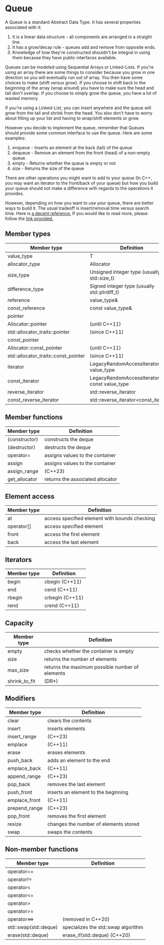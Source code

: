 # Queue
A Queue is a standard Abstract Data Type. It has several properties associated with it:

1. It is a linear data structure - all components are arranged in a straight line.
2. It has a grow/decay rule - queues add and remove from opposite ends.
3. Knowledge of how they're constructed shouldn't be integral in using them because they have public interfaces available.

Queues can be modeled using Sequential Arrays or Linked-Lists.
If you're using an array there are some things to consider because you grow in one direction so you will eventually run out of array. You then have some choices to make (shift versus grow). If you choose to shift back to the beginning of the array (wrap around) you have to make sure the head and tail don't overlap. If you choose to simply grow the queue, you have a lot of wasted memory.

If you're using a Linked-List, you can insert anywhere and the queue will grow from the tail and shrink from the head. You also don't have to worry about filling up your list and having to wrap/shift elements or grow.

However you decide to implement the queue, remember that Queues should provide some common interface to use the queue. Here are some examples:

1. enqueue - Inserts an element at the back (tail) of the queue
2. dequeue - Remove an element from the front (head) of a non-empty queue.
3. empty - Returns whether the queue is empty or not
4. size - Returns the size of the queue

There are other operations you might want to add to your queue (In C++, you may want an iterator to the front/back of your queue) but how you build your queue should not make a difference with regards to the operations it provides.

However, depending on how you want to use your queue, there are better ways to build it. The usual tradeoff is insert/removal time versus search time. Here is [a decent reference.](https://en.wikipedia.org/wiki/Linked_list#Linked_lists_vs._arrays) If you would like to read more, please follow the [link provided.](https://en.cppreference.com/w/cpp/container/queue)

## Member types

| Member type          | Definition                                        |
|----------------------|---------------------------------------------------|
| value_type           | T                                                 |
| allocator_type       | Allocator                                          |
| size_type            | Unsigned integer type (usually std::size_t)       |
| difference_type      | Signed integer type (usually std::ptrdiff_t)      |
| reference            | value_type&                                        |
| const_reference      | const value_type&                                  |
| pointer              |                                                   |
| Allocator::pointer   | (until C++11)                                     |
| std::allocator_traits<Allocator>::pointer | (since C++11) |
| const_pointer        |                                                   |
| Allocator::const_pointer | (until C++11)                                 |
| std::allocator_traits<Allocator>::const_pointer | (since C++11) |
| iterator             | LegacyRandomAccessIterator to value_type          |
| const_iterator       | LegacyRandomAccessIterator to const value_type    |
| reverse_iterator     | std::reverse_iterator<iterator>                   |
| const_reverse_iterator | std::reverse_iterator<const_iterator>            |

## Member functions

|  Member type     |         Definition                                    |
|----------------------|---------------------------------------------------|
| (constructor)        | constructs the deque                               |
| (destructor)         | destructs the deque                                |
| operator=            | assigns values to the container                   |
| assign               | assigns values to the container                   |
| assign_range         | (C++23)                                           |
| get_allocator        | returns the associated allocator                  |

## Element access
|  Member type     |         Definition                                    |
|----------------------|---------------------------------------------------|
| at                   | access specified element with bounds checking     |
| operator[]           | access specified element                           |
| front                | access the first element                           |
| back                 | access the last element                            |

## Iterators
|  Member type     |         Definition                                    |
|----------------------|---------------------------------------------------|
| begin                | cbegin (C++11)                                    |
| end                  | cend (C++11)                                      |
| rbegin               | crbegin (C++11)                                   |
| rend                 | crend (C++11)                                     |

## Capacity
|  Member type     |         Definition                                    |
|----------------------|---------------------------------------------------|
| empty                | checks whether the container is empty             |
| size                 | returns the number of elements                    |
| max_size             | returns the maximum possible number of elements   |
| shrink_to_fit        | (DR*)                                             |

## Modifiers
|  Member type     |         Definition                                    |
|----------------------|---------------------------------------------------|
| clear                | clears the contents                               |
| insert               | inserts elements                                  |
| insert_range         | (C++23)                                           |
| emplace              | (C++11)                                           |
| erase                | erases elements                                   |
| push_back            | adds an element to the end                        |
| emplace_back         | (C++11)                                           |
| append_range         | (C++23)                                           |
| pop_back             | removes the last element                           |
| push_front           | inserts an element to the beginning               |
| emplace_front        | (C++11)                                           |
| prepend_range        | (C++23)                                           |
| pop_front            | removes the first element                         |
| resize               | changes the number of elements stored             |
| swap                 | swaps the contents                                |

## Non-member functions 
|  Member type     |         Definition                                    |
|----------------------|---------------------------------------------------|
| operator==           |                                                   |
| operator!=           |                                                   |
| operator<            |                                                   |
| operator<=           |                                                   |
| operator>            |                                                   |
| operator>=           |                                                   |
| operator<=>          | (removed in C++20)                                |
| std::swap(std::deque) | specializes the std::swap algorithm               |
| erase(std::deque)    | erase_if(std::deque) (C++20)                      |
